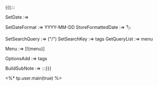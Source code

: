 {{{:::

SetDate :=>

SetDateFormat :=> YYYY-MM-DD
StoreFormattedDate :=> 🏷️

SetSearchQuery :=> ("/")
SetSearchKey :=> tags
GetQueryList :=> menu

Menu :=> [!(menu)]

OptionsAdd :=> tags

BuildSubNote :=> 
:::}}}

<%* tp.user.main(true) %>